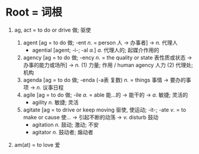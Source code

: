 Root = 词根
=============

1. ag, act = to do or drive 做; 驱使

   1. agent [ag = to do 做; -ent *n*. = person 人 -> 办事者] -> *n.* 代理人
       * agential [agent; -i-; -al *a.*] *a.* 代理人的; 起媒介作用的
   1. agency [ag = to do 做; -ency *n.* = the quality or state 表性质或状态 -> 办事的能力或场所] -> *n.* (1) 力量; 作用 / human agency 人力 (2) 代理处; 机构
   1. agenda [ag = to do 做; -enda (-a表 复数) *n.* = things 事情 -> 要办的事项 -> *n.* 议事日程
   1. agile [ag = to do 做; -ile *a.* = able 能...的 -> 能干的 -> *a.* 敏捷; 灵活的
       * agility *n.* 敏捷; 灵活
   1. agitate [ag = to drive or keep moving 驱使, 使运动; -it-; -ate *v*. = to make or cause 使... -> 引起不断的动荡 -> *v.* disturb 鼓动
       * agitation *n.* 鼓动; 激动; 不安
       * agitator *n.* 鼓动者; 煽动者

1. am(at) = to love 爱
